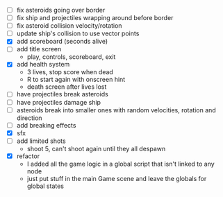 - [ ] fix asteroids going over border
- [ ] fix ship and projectiles wrapping around before border
- [ ] fix asteroid collision velocity/rotation
- [ ] update ship's collision to use vector points
- [x] add scoreboard (seconds alive)
- [ ] add title screen
	- play, controls, scoreboard, exit
- [x] add health system
	- 3 lives, stop score when dead
	- R to start again with onscreen hint
	- death screen after lives lost
- [ ] have projectiles break asteroids
- [ ] have projectiles damage ship
- [ ] asteroids break into smaller ones with random velocities, rotation and direction
- [ ] add breaking effects
- [x] sfx
- [ ] add limited shots
	- shoot 5, can't shoot again until they all despawn
- [x] refactor
	- I added all the game logic in a global script that isn't linked to any node
	- just put stuff in the main Game scene and leave the globals for global states
